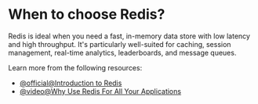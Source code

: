# When to choose Redis?

Redis is ideal when you need a fast, in-memory data store with low latency and high throughput. It's particularly well-suited for caching, session management, real-time analytics, leaderboards, and message queues. 

Learn more from the following resources:

- [@official@Introduction to Redis](https://redis.io/about/)
- [@video@Why Use Redis For All Your Applications](https://www.youtube.com/watch?v=ZL4cHe3oL84)
